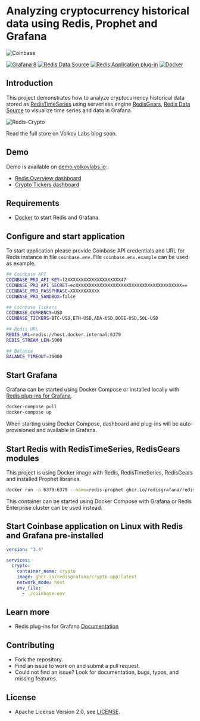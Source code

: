 # Analyzing cryptocurrency historical data using Redis, Prophet and Grafana

![Coinbase](https://raw.githubusercontent.com/RedisGrafana/redis-crypto/main/images/coinbase.png)

[![Grafana 8](https://img.shields.io/badge/Grafana-8-orange)](https://www.grafana.com)
[![Redis Data Source](https://img.shields.io/badge/dynamic/json?color=blue&label=Redis%20Data%20Source&query=%24.version&url=https%3A%2F%2Fgrafana.com%2Fapi%2Fplugins%2Fredis-datasource)](https://grafana.com/grafana/plugins/redis-datasource)
[![Redis Application plug-in](https://img.shields.io/badge/dynamic/json?color=blue&label=Redis%20Application%20plug-in&query=%24.version&url=https%3A%2F%2Fgrafana.com%2Fapi%2Fplugins%2Fredis-app)](https://grafana.com/grafana/plugins/redis-app)
[![Docker](https://github.com/RedisGrafana/redis-crypto/actions/workflows/docker.yml/badge.svg)](https://github.com/RedisGrafana/redis-crypto/actions/workflows/docker.yml)

## Introduction

This project demonstrates how to analyze cryptocurrency historical data stored as [RedisTimeSeries](https://oss.redislabs.com/redistimeseries/) using serverless engine [RedisGears](https://oss.redislabs.com/redisgears/), [Redis Data Source](https://github.com/RedisGrafana/grafana-redis-datasource) to visualize time series and data in Grafana.

![Redis-Crypto](https://raw.githubusercontent.com/RedisGrafana/redis-crypto/main/images/redis-crypto.png)

Read the full store on Volkov Labs blog soon.

## Demo

Demo is available on [demo.volkovlabs.io](https://demo.volkovlabs.io):

- [Redis Overview dashboard](https://demo.volkovlabs.io/d/TgibHBv7z/redis-overview?orgId=1&refresh=1h)
- [Crypto Tickers dashboard](https://demo.volkovlabs.io/d/3Bd882z7z/crypto-tickers?orgId=1&refresh=30s)

## Requirements

- [Docker](https://docker.com) to start Redis and Grafana.

## Configure and start application

To start application please provide Coinbase API credentials and URL for Redis instance in file `coinbase.env`. File `coinbase.env.example` can be used as example.

```bash
## Coinbase API
COINBASE_PRO_API_KEY=f2XXXXXXXXXXXXXXXXXXXX47
COINBASE_PRO_API_SECRET=ecXXXXXXXXXXXXXXXXXXXXXXXXXXXXXXXXXXXXXXXX==
COINBASE_PRO_PASSPHRASE=XXXXXXXXXXX
COINBASE_PRO_SANDBOX=false

## Coinbase Tickers
COINBASE_CURRENCY=USD
COINBASE_TICKERS=BTC-USD,ETH-USD,ADA-USD,DOGE-USD,SOL-USD

## Redis URL
REDIS_URL=redis://host.docker.internal:6379
REDIS_STREAM_LEN=5000

## Balance
BALANCE_TIMEOUT=30000
```

## Start Grafana

Grafana can be started using Docker Compose or installed locally with [Redis plug-ins for Grafana](https://redisgrafana.github.io).

```bash
docker-compose pull
docker-compose up
```

When starting using Docker Compose, dashboard and plug-ins will be auto-provisioned and available in Grafana.

## Start Redis with RedisTimeSeries, RedisGears modules

This project is using Docker image with Redis, RedisTimeSeries, RedisGears and installed Prophet libraries.

```bash
docker run -p 6379:6379 --name=redis-prophet ghcr.io/redisgrafana/redis-prophet:latest
```

This container can be started using Docker Compose with Grafana or Redis Enterprise cluster can be used instead.

## Start Coinbase application on Linux with Redis and Grafana pre-installed

```yaml
version: "3.4"

services:
  crypto:
    container_name: crypto
    image: ghcr.io/redisgrafana/crypto-app:latest
    network_mode: host
    env_file:
      - ./coinbase.env
```

## Learn more

- Redis plug-ins for Grafana [Documentation](https://redisgrafana.github.io/)

## Contributing

- Fork the repository.
- Find an issue to work on and submit a pull request.
- Could not find an issue? Look for documentation, bugs, typos, and missing features.

## License

- Apache License Version 2.0, see [LICENSE](https://github.com/RedisGrafana/redis-crypto/blob/main/LICENSE).
